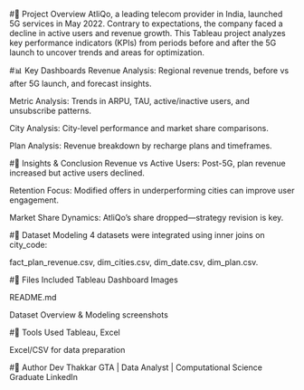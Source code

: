 #📌 Project Overview
AtliQo, a leading telecom provider in India, launched 5G services in May 2022. Contrary to expectations, the company faced a decline in active users and revenue growth. This Tableau project analyzes key performance indicators (KPIs) from periods before and after the 5G launch to uncover trends and areas for optimization.

#📊 Key Dashboards
Revenue Analysis: Regional revenue trends, before vs after 5G launch, and forecast insights.

Metric Analysis: Trends in ARPU, TAU, active/inactive users, and unsubscribe patterns.

City Analysis: City-level performance and market share comparisons.

Plan Analysis: Revenue breakdown by recharge plans and timeframes.

#🧠 Insights & Conclusion
Revenue vs Active Users: Post-5G, plan revenue increased but active users declined.

Retention Focus: Modified offers in underperforming cities can improve user engagement.

Market Share Dynamics: AtliQo’s share dropped—strategy revision is key.

#🧩 Dataset Modeling
4 datasets were integrated using inner joins on city_code:

fact_plan_revenue.csv, dim_cities.csv, dim_date.csv, dim_plan.csv.

#📁 Files Included
Tableau Dashboard Images

README.md

Dataset Overview & Modeling screenshots

#🔧 Tools Used
Tableau, Excel 

Excel/CSV for data preparation

#📌 Author
Dev Thakkar
GTA | Data Analyst | Computational Science Graduate
LinkedIn
